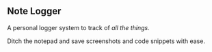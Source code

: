 ## Note Logger

A personal logger system to track of *all the things*.

Ditch the notepad and save screenshots and code snippets with ease.
